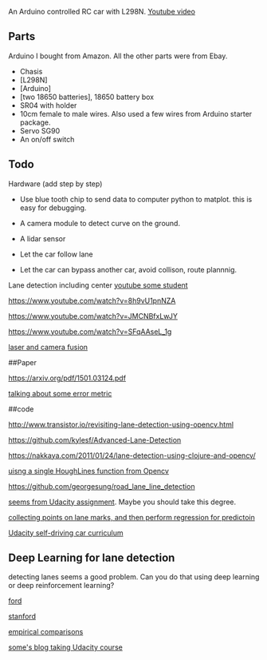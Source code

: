 An Arduino controlled RC car with L298N. [Youtube video](https://www.youtube.com/watch?v=ySksmX-fhQY)

## Parts
Arduino I bought from Amazon. All the other parts were from Ebay.  
* Chasis
* [L298N]
* [Arduino]
* [two 18650 batteries], 18650 battery box
* SR04 with holder
* 10cm female to male wires. Also used a few wires from Arduino starter package. 
* Servo SG90
* An on/off switch 


## Todo 
Hardware (add step by step)
* Use blue tooth chip to send data to computer python to matplot. this is easy for debugging. 
* A camera module to detect curve on the ground.
* A lidar sensor 

* Let the car follow lane
* Let the car can bypass another car, avoid collison, route plannnig. 


Lane detection including center
[youtube some student](https://www.youtube.com/watch?v=VlH3OEhZnow)

https://www.youtube.com/watch?v=8h9vU1pnNZA

https://www.youtube.com/watch?v=JMCNBfxLwJY

https://www.youtube.com/watch?v=SFqAAseL_1g



[laser and camera fusion](https://www.youtube.com/watch?v=g2mLq4yrySM)


##Paper

https://arxiv.org/pdf/1501.03124.pdf

[talking about some error metric](https://www.google.com/url?sa=t&rct=j&q=&esrc=s&source=web&cd=&ved=0ahUKEwj77-WHguHRAhUiS2MKHYqgC8E4ChAWCCAwAQ&url=http%3A%2F%2Fwww.atlantis-press.com%2Fphp%2Fdownload_paper.php%3Fid%3D25837416&usg=AFQjCNGtBAdllIuPK8DR2b3Mz68_j8lKdg&bvm=bv.145063293,d.cGc)

##code

http://www.transistor.io/revisiting-lane-detection-using-opencv.html

https://github.com/kylesf/Advanced-Lane-Detection

https://nakkaya.com/2011/01/24/lane-detection-using-clojure-and-opencv/

[uisng a single HoughLines function from Opencv](https://github.com/Eric-Gonzalez/lane-detection)

https://github.com/georgesung/road_lane_line_detection

[seems from Udacity assignment](https://github.com/automet/self-driving-car-lane-detection). Maybe you should take this degree. 

[collecting points on lane marks, and then perform regression for predictoin](https://github.com/DavidAwad/Lane-Detection)

[Udacity self-driving car curriculum](https://medium.com/self-driving-cars/term-1-in-depth-on-udacitys-self-driving-car-curriculum-ffcf46af0c08#.82dgwyqrx)

## Deep Learning for lane detection
detecting lanes seems a good problem. Can you do that using deep learning or deep reinforcement learning?

[ford](http://www.cv-foundation.org/openaccess/content_cvpr_2016_workshops/w3/papers/Gurghian_DeepLanes_End-To-End_Lane_CVPR_2016_paper.pdf)

[stanford](http://cs229.stanford.edu/proj2013/PazhayampallilKuan-DeepLearningLaneDetectionAutonomousVehicleLocalization.pdf)

[empirical comparisons](https://pdfs.semanticscholar.org/93fb/528c7f6db623322a8c03a0f639329549b6ea.pdf)

[some's blog taking Udacity course](http://deborah-digges.github.io/)
